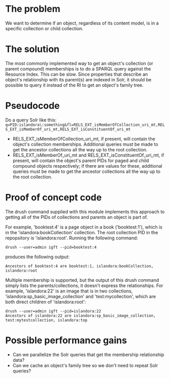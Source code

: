 # The problem

We want to determine if an object, regardless of its content model, is in a specific collection or child collection.

# The solution

The most commonly implemented way to get an object's collection (or parent compound) memberships is to do a SPARQL query against the Resource Index. This can be slow. Since properties that describe an object's relationship with its parent(s) are indexed in Solr, it should be possible to query it instead of the RI to get an object's family tree.

# Pseudocode

Do a query Solr like this: `q=PID:islandora\:something&fl=RELS_EXT_isMemberOfCollection_uri_mt,RELS_EXT_isMemberOf_uri_mt,RELS_EXT_isConstituentOf_uri_mt`

* RELS_EXT_isMemberOfCollection_uri_mt, if present, will contain the object's collection memberships. Additional queries must be made to get the ancestor collections all the way up to the root collection.
* RELS_EXT_isMemberOf_uri_mt and RELS_EXT_isConstituentOf_uri_mt, if present, will contain the object's parent PIDs for paged and child compound objects respectively; if there are values for these, additional queries must be made to get the ancestor collections all the way up to the root collection.

# Proof of concept code

The drush command supplied with this module implements this approach to getting all of the PIDs of collections and parents an object is part of. 

For example, 'booktest:4' is a page object in a book ('booktest:1'), which is in the 'islandora:bookCollection' collection. The root collection PID in the repopsitory is 'islandora:root'. Running the following command:

`drush --user=admin igft --pid=booktest:4`

produces the following output:

`Ancestors of booktest:4 are booktest:1, islandora:bookCollection, islandora:root`

Multiple membership is supported, but the output of this drush command simply lists the parents/collections, it doesn't express the relationships. For example, 'islandora:22' is an image that is in two collections, 'islandora:sp_basic_image_collection' and 'test:mycollection', which are both direct children of 'islandora:root':

```
drush --user=admin igft --pid=islandora:22
Ancestors of islandora:22 are islandora:sp_basic_image_collection, test:mytestcollection, islandora:top 
```

# Possible performance gains

* Can we parallelize the Solr queries that get the membership relationship data?
* Can we cache an object's family tree so we don't need to repeat Solr queries?
